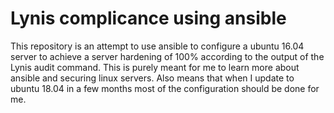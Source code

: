 # Lynis complicance using ansible

This repository is an attempt to use ansible to configure a ubuntu 16.04 server to achieve a server hardening of 100% according to the output of the Lynis audit command. This is purely meant for me to learn more about ansible and securing linux servers. Also means that when I update to ubuntu 18.04 in a few months most of the configuration should be done for me. 
